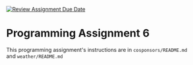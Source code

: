 [![Review Assignment Due Date](https://classroom.github.com/assets/deadline-readme-button-22041afd0340ce965d47ae6ef1cefeee28c7c493a6346c4f15d667ab976d596c.svg)](https://classroom.github.com/a/m518VUAx)
# Programming Assignment 6

This programming assignment's instructions are in `cosponsors/README.md` and `weather/README.md`

